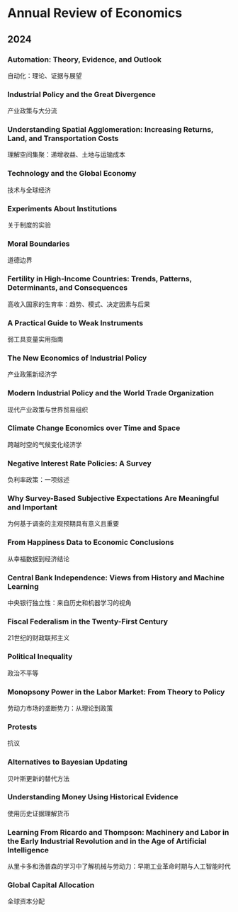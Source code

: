 # Annual Review of Economics

## 2024

### Automation: Theory, Evidence, and Outlook

自动化：理论、证据与展望

### Industrial Policy and the Great Divergence

产业政策与大分流

### Understanding Spatial Agglomeration: Increasing Returns, Land, and Transportation Costs

理解空间集聚：递增收益、土地与运输成本

### Technology and the Global Economy

技术与全球经济

### Experiments About Institutions

关于制度的实验

### Moral Boundaries

道德边界

### Fertility in High-Income Countries: Trends, Patterns, Determinants, and Consequences

高收入国家的生育率：趋势、模式、决定因素与后果

### A Practical Guide to Weak Instruments

弱工具变量实用指南

### The New Economics of Industrial Policy

产业政策新经济学

### Modern Industrial Policy and the World Trade Organization

现代产业政策与世界贸易组织

### Climate Change Economics over Time and Space

跨越时空的气候变化经济学

### Negative Interest Rate Policies: A Survey

负利率政策：一项综述

### Why Survey-Based Subjective Expectations Are Meaningful and Important

为何基于调查的主观预期具有意义且重要

### From Happiness Data to Economic Conclusions

从幸福数据到经济结论

### Central Bank Independence: Views from History and Machine Learning

中央银行独立性：来自历史和机器学习的视角

### Fiscal Federalism in the Twenty-First Century

21世纪的财政联邦主义

### Political Inequality

政治不平等

### Monopsony Power in the Labor Market: From Theory to Policy

劳动力市场的垄断势力：从理论到政策

### Protests

抗议

### Alternatives to Bayesian Updating

贝叶斯更新的替代方法

### Understanding Money Using Historical Evidence

使用历史证据理解货币

### Learning From Ricardo and Thompson: Machinery and Labor in the Early Industrial Revolution and in the Age of Artificial Intelligence

从里卡多和汤普森的学习中了解机械与劳动力：早期工业革命时期与人工智能时代

### Global Capital Allocation

全球资本分配
